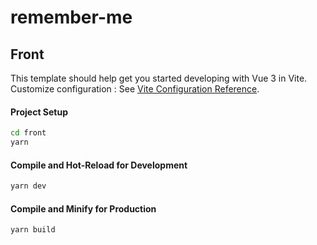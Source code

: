 # remember-me

## Front

This template should help get you started developing with Vue 3 in Vite.  
Customize configuration : See [Vite Configuration Reference](https://vite.dev/config/).

#### Project Setup

```sh
cd front
yarn
```

#### Compile and Hot-Reload for Development

```sh
yarn dev
```

#### Compile and Minify for Production

```sh
yarn build
```
